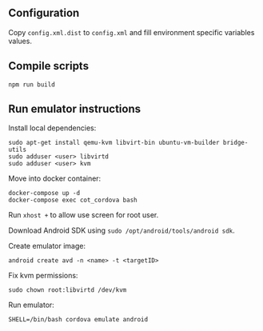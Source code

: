 ## Configuration

Copy `config.xml.dist` to `config.xml` and fill environment specific variables values.

## Compile scripts

```
npm run build
```


## Run emulator instructions

Install local dependencies:
```
sudo apt-get install qemu-kvm libvirt-bin ubuntu-vm-builder bridge-utils
sudo adduser <user> libvirtd
sudo adduser <user> kvm
```

Move into docker container:
```
docker-compose up -d
docker-compose exec cot_cordova bash
```

Run `xhost +` to allow use screen for root user.

Download Android SDK using `sudo /opt/android/tools/android sdk`.

Create emulator image:
```
android create avd -n <name> -t <targetID>
```

Fix kvm permissions:
```
sudo chown root:libvirtd /dev/kvm
```

Run emulator:
```
SHELL=/bin/bash cordova emulate android
```
